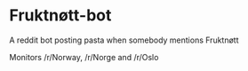 # Fruktnøtt-bot
A reddit bot posting pasta when somebody mentions Fruktnøtt

Monitors /r/Norway, /r/Norge and /r/Oslo
